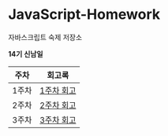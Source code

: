 # JavaScript-Homework

자바스크립트 숙제 저장소

**14기 신남일**

| 주차  | 회고록                            |
| ----- | --------------------------------- |
| 1주차 | [1주차 회고](./markdown/week1.md) |
| 2주차 | [2주차 회고](./markdown/week2.md) |
| 3주차 | [3주차 회고](./markdown/week3.md) |
